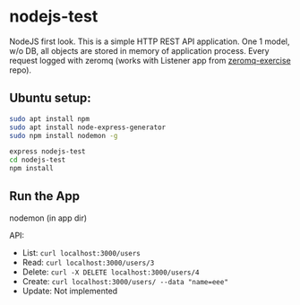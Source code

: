 # nodejs-test

NodeJS first look. This is a simple HTTP REST API application. One 1 model, w/o DB, all objects are stored in memory of application process.
Every request logged with zeromq (works with Listener app from [zeromq-exercise](https://github.com/madbox/zeromq-exercise "Github repo madbox/zeromq-exercise") repo).

## Ubuntu setup:

```bash
sudo apt install npm
sudo apt install node-express-generator
sudo npm install nodemon -g

express nodejs-test
cd nodejs-test
npm install
```

## Run the App

nodemon (in app dir)

API:

- List:
  `curl localhost:3000/users`
- Read:
  `curl localhost:3000/users/3`
- Delete:
  `curl -X DELETE localhost:3000/users/4`
- Create:
  `curl localhost:3000/users/ --data "name=eee"`
- Update:
  Not implemented
